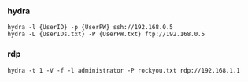### hydra
```
hydra -l {UserID} -p {UserPW} ssh://192.168.0.5
hydra -L {UserIDs.txt} -P {UserPW.txt} ftp://192.168.0.5
```
### rdp
```
hydra -t 1 -V -f -l administrator -P rockyou.txt rdp://192.168.1.1
```
